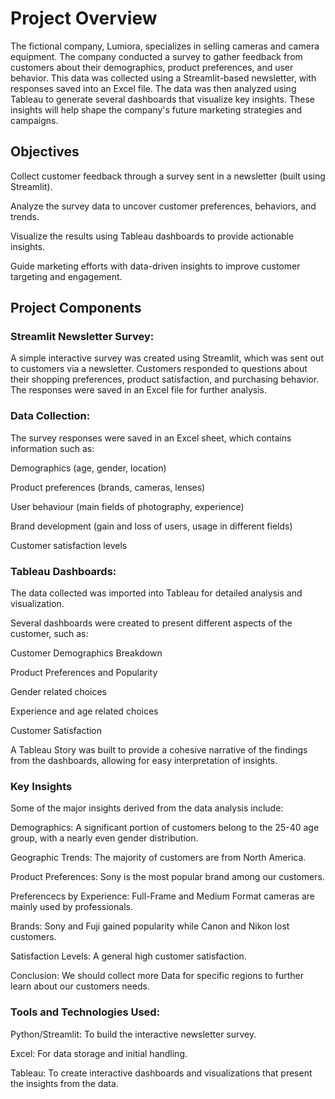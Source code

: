 # Project Overview

The fictional company, Lumiora, specializes in selling cameras and camera equipment. The company conducted a survey to gather feedback from customers about their demographics, product preferences, and user behavior. This data was collected using a Streamlit-based newsletter, with responses saved into an Excel file. The data was then analyzed using Tableau to generate several dashboards that visualize key insights. These insights will help shape the company's future marketing strategies and campaigns.

## Objectives

Collect customer feedback through a survey sent in a newsletter (built using Streamlit).

Analyze the survey data to uncover customer preferences, behaviors, and trends.

Visualize the results using Tableau dashboards to provide actionable insights.

Guide marketing efforts with data-driven insights to improve customer targeting and engagement.

## Project Components

### Streamlit Newsletter Survey:

A simple interactive survey was created using Streamlit, which was sent out to customers via a newsletter.
Customers responded to questions about their shopping preferences, product satisfaction, and purchasing behavior.
The responses were saved in an Excel file for further analysis.

### Data Collection:

The survey responses were saved in an Excel sheet, which contains information such as:

Demographics (age, gender, location)

Product preferences (brands, cameras, lenses)

User behaviour (main fields of photography, experience)

Brand development (gain and loss of users, usage in different fields)

Customer satisfaction levels


### Tableau Dashboards:

The data collected was imported into Tableau for detailed analysis and visualization.

Several dashboards were created to present different aspects of the customer, such as:

Customer Demographics Breakdown

Product Preferences and Popularity

Gender related choices

Experience and age related choices

Customer Satisfaction

A Tableau Story was built to provide a cohesive narrative of the findings from the dashboards, allowing for easy interpretation of insights.

### Key Insights

Some of the major insights derived from the data analysis include:

Demographics: A significant portion of customers belong to the 25-40 age group, with a nearly even gender distribution.

Geographic Trends: The majority of customers are from North America.

Product Preferences: Sony is the most popular brand among our customers.

Preferencecs by Experience: Full-Frame and Medium Format cameras are mainly used by professionals.

Brands: Sony and Fuji gained popularity while Canon and Nikon lost customers.

Satisfaction Levels: A general high customer satisfaction.

Conclusion: We should collect more Data for specific regions to further learn about our customers needs.


### Tools and Technologies Used:

Python/Streamlit: To build the interactive newsletter survey.

Excel: For data storage and initial handling.

Tableau: To create interactive dashboards and visualizations that present the insights from the data.
